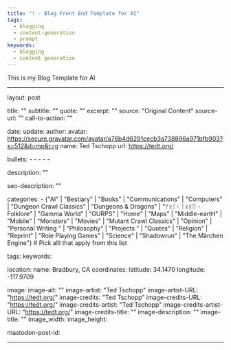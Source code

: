 ```yaml
---
title: "! - Blog Front End Template for AI"
tags:
  - blogging
  - content-generation
  - prompt
keywords:
  - blogging
  - content generation
---
```


This is my Blog Template for AI


---
layout: post

title: ""
subtitle: ""
quote: ""
excerpt: ""
source: "Original Content"
source-url: ""
call-to-action: ""

date: 
update:
author:
    avatar: https://secure.gravatar.com/avatar/a76b4d6291cecb3a738896a971bfb903?s=512&d=mp&r=g
    name: Ted Tschopp
    url: https://tedt.org/

bullets:
    - 
    - 
    - 
    - 
    - 

description: ""

seo-description: ""

categories: 
    - {"AI" | "Bestiary" | "Books" | "Communications" | "Computers" | "Dungeon Crawl Classics" | "Dungeons & Dragons" | "ᚠᛟᛚᚲ ᛚᛟᚱᛖ - Folklore" | "Gamma World" | "GURPS" | "Home" | "Maps" | "Middle-eartH" | "Mobile" | "Monsters" | "Movies" | "Mutant Crawl Classics" | "Opinion" | "Personal Writing " | "Philosophy" | "Projects " | "Quotes" | "Religion" | "Reprint" | "Role Playing Games" | "Science" | "Shadowrun" | "The Märchen Engine"} # Pick alll that apply from this list 

tags: 
keywords: 

location:
    name: Bradbury, CA
coordinates:
    latitude: 34.1470
    longitude: -117.9709

image: 
image-alt: ""
image-artist: "Ted Tschopp"
image-artist-URL: "https://tedt.org/"
image-credits: "Ted Tschopp"
image-credits-URL: "https://tedt.org/"
image-credits-artist: "Ted Tschopp"
image-credits-artist-URL: "https://tedt.org/"
image-credits-title: ""
image-description: ""
image-title: ""
image_width: 
image_height: 

mastodon-post-id: 

---